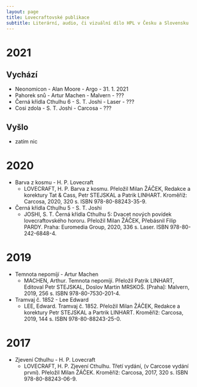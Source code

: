 ```yaml
---
layout: page
title: Lovecraftovské publikace
subtitle: Literární, audio, či vizuální dílo HPL v Česku a Slovensku
---
```


# 2021

## Vychází

- Neonomicon - Alan Moore - Argo - 31. 1. 2021
- Pahorek snů - Artur Machen - Malvern - ???
- Černá křídla Cthulhu 6 - S. T. Joshi - Laser - ???
- Cosi zdola - S. T. Joshi - Carcosa - ???

## Vyšlo

- zatím nic

# 2020

- Barva z kosmu - H. P. Lovecraft
  - LOVECRAFT, H. P. Barva z kosmu. Přeložil Milan ŽÁČEK, Redakce a korektury Tat & Cass, Petr STEJSKAL a Patrik LINHART. Kroměříž: Carcosa, 2020, 320 s. ISBN 978-80-88243-35-9.
- Černá křídla Cthulhu 5 - S. T. Joshi
  - JOSHI, S. T. Černá křídla Cthulhu 5: Dvacet nových povídek lovecraftovského hororu. Přeložil Milan ŽÁČEK, Přebásnil Filip PARDY. Praha: Euromedia Group, 2020, 336 s. Laser. ISBN 978-80-242-6848-4.

# 2019

- Temnota nepomíjí - Artur Machen
  - MACHEN, Arthur. Temnota nepomíjí. Přeložil Patrik LINHART, Editoval Petr STEJSKAL, Doslov Martin MRSKOŠ. [Praha]: Malvern, 2019, 256 s. ISBN 978-80-7530-201-4.
- Tramvaj č. 1852 - Lee Edward
  - LEE, Edward. Tramvaj č. 1852. Přeložil Milan ŽÁČEK, Redakce a korektury Petr STEJSKAL a Partrik LINHART. Kroměříž: Carcosa, 2019, 144 s. ISBN 978-80-88243-25-0.

# 2017

- Zjevení Cthulhu - H. P. Lovecraft
  - LOVECRAFT, H. P. Zjevení Cthulhu. Třetí vydání, (v Carcose vydání první). Přeložil Milan ŽÁČEK. Kroměříž: Carcosa, 2017, 320 s. ISBN 978-80-88243-06-9.
